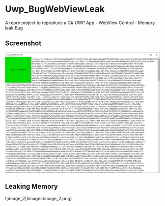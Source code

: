 # Uwp_BugWebViewLeak
A repro project to reproduce a C# UWP App - WebView Control - Memory leak Bug

## Screenshot

![image_1](images/image_1.png)

## Leaking Memory

![image_2])images/image_2.png)
